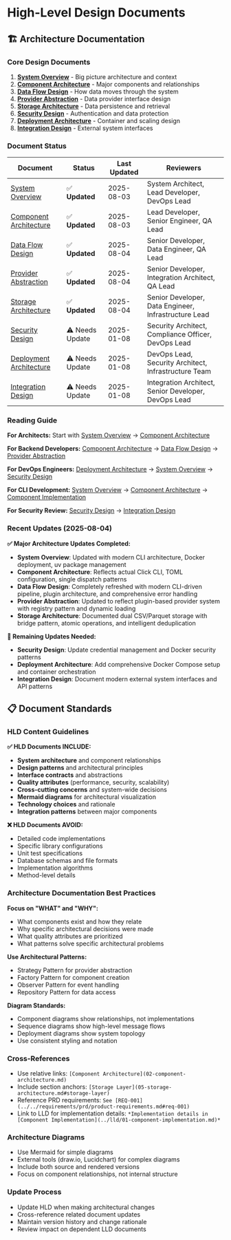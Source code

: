 # High-Level Design Documents

## 🏗️ Architecture Documentation

### Core Design Documents
1. **[System Overview](01-system-overview.md)** - Big picture architecture and context
2. **[Component Architecture](02-component-architecture.md)** - Major components and relationships
3. **[Data Flow Design](03-data-flow-design.md)** - How data moves through the system
4. **[Provider Abstraction](04-provider-abstraction.md)** - Data provider interface design
5. **[Storage Architecture](05-storage-architecture.md)** - Data persistence and retrieval
6. **[Security Design](06-security-design.md)** - Authentication and data protection
7. **[Deployment Architecture](07-deployment-architecture.md)** - Container and scaling design
8. **[Integration Design](08-integration-design.md)** - External system interfaces

### Document Status
| Document | Status | Last Updated | Reviewers |
|----------|--------|--------------|-----------|
| [System Overview](01-system-overview.md) | ✅ **Updated** | 2025-08-03 | System Architect, Lead Developer, DevOps Lead |
| [Component Architecture](02-component-architecture.md) | ✅ **Updated** | 2025-08-03 | Lead Developer, Senior Engineer, QA Lead |
| [Data Flow Design](03-data-flow-design.md) | ✅ **Updated** | 2025-08-04 | Senior Developer, Data Engineer, QA Lead |
| [Provider Abstraction](04-provider-abstraction.md) | ✅ **Updated** | 2025-08-04 | Senior Developer, Integration Architect, QA Lead |
| [Storage Architecture](05-storage-architecture.md) | ✅ **Updated** | 2025-08-04 | Senior Developer, Data Engineer, Infrastructure Lead |
| [Security Design](06-security-design.md) | ⚠️ Needs Update | 2025-01-08 | Security Architect, Compliance Officer, DevOps Lead |
| [Deployment Architecture](07-deployment-architecture.md) | ⚠️ Needs Update | 2025-01-08 | DevOps Lead, Security Architect, Infrastructure Team |
| [Integration Design](08-integration-design.md) | ⚠️ Needs Update | 2025-01-08 | Integration Architect, Senior Developer, DevOps Lead |

### Reading Guide

**For Architects:** Start with [System Overview](01-system-overview.md) → [Component Architecture](02-component-architecture.md)

**For Backend Developers:** [Component Architecture](02-component-architecture.md) → [Data Flow Design](03-data-flow-design.md) → [Provider Abstraction](04-provider-abstraction.md)

**For DevOps Engineers:** [Deployment Architecture](07-deployment-architecture.md) → [System Overview](01-system-overview.md#deployment-overview) → [Security Design](06-security-design.md)

**For CLI Development:** [System Overview](01-system-overview.md) → [Component Architecture](02-component-architecture.md) → [Component Implementation](../lld/01-component-implementation.md#cli-implementation)

**For Security Review:** [Security Design](06-security-design.md) → [Integration Design](08-integration-design.md)

### Recent Updates (2025-08-04)

**✅ Major Architecture Updates Completed:**
- **System Overview**: Updated with modern CLI architecture, Docker deployment, uv package management
- **Component Architecture**: Reflects actual Click CLI, TOML configuration, single dispatch patterns
- **Data Flow Design**: Completely refreshed with modern CLI-driven pipeline, plugin architecture, and comprehensive error handling
- **Provider Abstraction**: Updated to reflect plugin-based provider system with registry pattern and dynamic loading
- **Storage Architecture**: Documented dual CSV/Parquet storage with bridge pattern, atomic operations, and intelligent deduplication

**🔄 Remaining Updates Needed:**
- **Security Design**: Update credential management and Docker security patterns
- **Deployment Architecture**: Add comprehensive Docker Compose setup and container orchestration
- **Integration Design**: Document modern external system interfaces and API patterns

## 📋 Document Standards

### HLD Content Guidelines

**✅ HLD Documents INCLUDE:**
- **System architecture** and component relationships
- **Design patterns** and architectural principles
- **Interface contracts** and abstractions
- **Quality attributes** (performance, security, scalability)
- **Cross-cutting concerns** and system-wide decisions
- **Mermaid diagrams** for architectural visualization
- **Technology choices** and rationale
- **Integration patterns** between major components

**❌ HLD Documents AVOID:**
- Detailed code implementations
- Specific library configurations
- Unit test specifications
- Database schemas and file formats
- Implementation algorithms
- Method-level details

### Architecture Documentation Best Practices

**Focus on "WHAT" and "WHY":**
- What components exist and how they relate
- Why specific architectural decisions were made
- What quality attributes are prioritized
- What patterns solve specific architectural problems

**Use Architectural Patterns:**
- Strategy Pattern for provider abstraction
- Factory Pattern for component creation
- Observer Pattern for event handling
- Repository Pattern for data access

**Diagram Standards:**
- Component diagrams show relationships, not implementations
- Sequence diagrams show high-level message flows
- Deployment diagrams show system topology
- Use consistent styling and notation

### Cross-References
- Use relative links: `[Component Architecture](02-component-architecture.md)`
- Include section anchors: `[Storage Layer](05-storage-architecture.md#storage-layer)`
- Reference PRD requirements: `See [REQ-001](../../requirements/prd/product-requirements.md#req-001)`
- Link to LLD for implementation details: `*Implementation details in [Component Implementation](../lld/01-component-implementation.md)*`

### Architecture Diagrams
- Use Mermaid for simple diagrams
- External tools (draw.io, Lucidchart) for complex diagrams
- Include both source and rendered versions
- Focus on component relationships, not internal structure

### Update Process
- Update HLD when making architectural changes
- Cross-reference related document updates
- Maintain version history and change rationale
- Review impact on dependent LLD documents